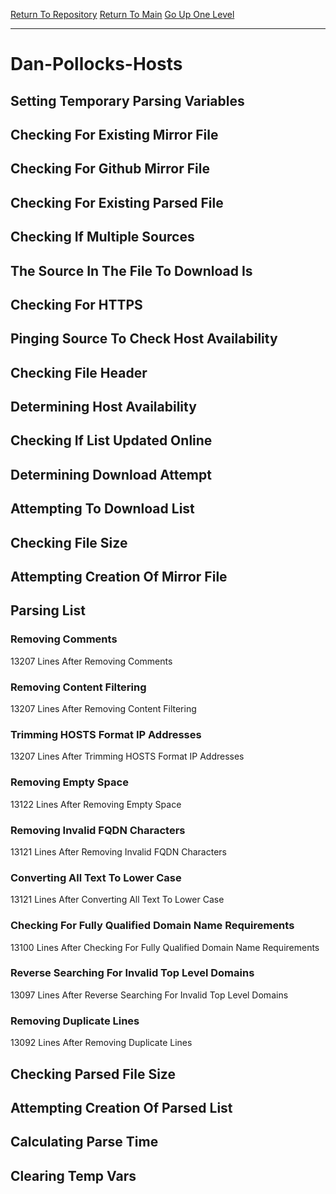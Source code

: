 [Return To Repository](https://github.com/deathbybandaid/piholeparser/)
[Return To Main](https://github.com/deathbybandaid/piholeparser/blob/master/RecentRunLogs/Mainlog.md)
[Go Up One Level](https://github.com/deathbybandaid/piholeparser/blob/master/RecentRunLogs/TopLevelScripts/30-Processing-Blacklists.md)
____________________________________
# Dan-Pollocks-Hosts
## Setting Temporary Parsing Variables
## Checking For Existing Mirror File
## Checking For Github Mirror File
## Checking For Existing Parsed File
## Checking If Multiple Sources
## The Source In The File To Download Is
## Checking For HTTPS
## Pinging Source To Check Host Availability
## Checking File Header
## Determining Host Availability
## Checking If List Updated Online
## Determining Download Attempt
## Attempting To Download List
## Checking File Size
## Attempting Creation Of Mirror File
## Parsing List
### Removing Comments
13207 Lines After Removing Comments
### Removing Content Filtering
13207 Lines After Removing Content Filtering
### Trimming HOSTS Format IP Addresses
13207 Lines After Trimming HOSTS Format IP Addresses
### Removing Empty Space
13122 Lines After Removing Empty Space
### Removing Invalid FQDN Characters
13121 Lines After Removing Invalid FQDN Characters
### Converting All Text To Lower Case
13121 Lines After Converting All Text To Lower Case
### Checking For Fully Qualified Domain Name Requirements
13100 Lines After Checking For Fully Qualified Domain Name Requirements
### Reverse Searching For Invalid Top Level Domains
13097 Lines After Reverse Searching For Invalid Top Level Domains
### Removing Duplicate Lines
13092 Lines After Removing Duplicate Lines
## Checking Parsed File Size
## Attempting Creation Of Parsed List
## Calculating Parse Time
## Clearing Temp Vars
